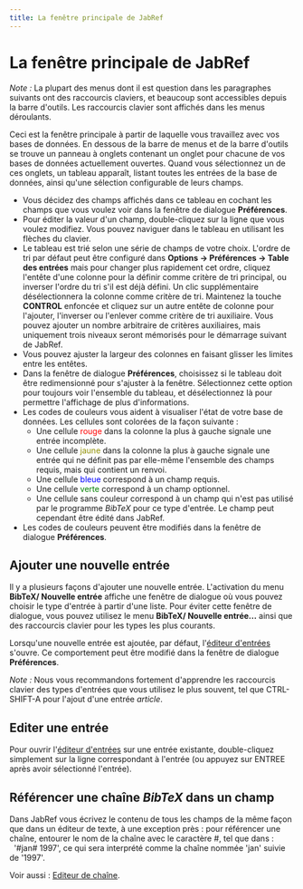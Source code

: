 ```yaml
---
title: La fenêtre principale de JabRef
---
```


# La fenêtre principale de JabRef

*Note :* La plupart des menus dont il est question dans les paragraphes suivants ont des raccourcis claviers, et beaucoup sont accessibles depuis la barre d'outils. Les raccourcis clavier sont affichés dans les menus déroulants.

Ceci est la fenêtre principale à partir de laquelle vous travaillez avec vos bases de données. En dessous de la barre de menus et de la barre d'outils se trouve un panneau à onglets contenant un onglet pour chacune de vos bases de données actuellement ouvertes. Quand vous sélectionnez un de ces onglets, un tableau apparaît, listant toutes les entrées de la base de données, ainsi qu'une sélection configurable de leurs champs.

-   Vous décidez des champs affichés dans ce tableau en cochant les champs que vous voulez voir dans la fenêtre de dialogue **Préférences**.
-   Pour éditer la valeur d'un champ, double-cliquez sur la ligne que vous voulez modifiez. Vous pouvez naviguer dans le tableau en utilisant les flèches du clavier.
-   Le tableau est trié selon une série de champs de votre choix. L'ordre de tri par défaut peut être configuré dans **Options → Préférences → Table des entrées** mais pour changer plus rapidement cet ordre, cliquez l'entête d'une colonne pour la définir comme critère de tri principal, ou inverser l'ordre du tri s'il est déjà défini. Un clic supplémentaire désélectionnera la colonne comme critère de tri. Maintenez la touche **CONTROL** enfoncée et cliquez sur un autre entête de colonne pour l'ajouter, l'inverser ou l'enlever comme critère de tri auxiliaire. Vous pouvez ajouter un nombre arbitraire de critères auxiliaires, mais uniquement trois niveaux seront mémorisés pour le démarrage suivant de JabRef.
-   Vous pouvez ajuster la largeur des colonnes en faisant glisser les limites entre les entêtes.
-   Dans la fenêtre de dialogue **Préférences**, choisissez si le tableau doit être redimensionné pour s'ajuster à la fenêtre. Sélectionnez cette option pour toujours voir l'ensemble du tableau, et désélectionnez là pour permettre l'affichage de plus d'informations.
-   Les codes de couleurs vous aident à visualiser l'état de votre base de données. Les cellules sont colorées de la façon suivante :
    -   Une cellule <span style="color: red">rouge</span> dans la colonne la plus à gauche signale une entrée incomplète.
    -   Une cellule <span style="color: #909000">jaune</span> dans la colonne la plus à gauche signale une entrée qui ne définit pas par elle-même l'ensemble des champs requis, mais qui contient un renvoi.
    -   Une cellule <span style="color: blue">bleue</span> correspond à un champ requis.
    -   Une cellule <span style="color: green">verte</span> correspond à un champ optionnel.
    -   Une cellule sans couleur correspond à un champ qui n'est pas utilisé par le programme *BibTeX* pour ce type d'entrée. Le champ peut cependant être édité dans JabRef.
-   Les codes de couleurs peuvent être modifiés dans la fenêtre de dialogue **Préférences**.

## Ajouter une nouvelle entrée

Il y a plusieurs façons d'ajouter une nouvelle entrée. L'activation du menu **BibTeX/ Nouvelle entrée** affiche une fenêtre de dialogue où vous pouvez choisir le type d'entrée à partir d'une liste. Pour éviter cette fenêtre de dialogue, vous pouvez utilisez le menu **BibTeX/ Nouvelle entrée...** ainsi que des raccourcis clavier pour les types les plus courants.

Lorsqu'une nouvelle entrée est ajoutée, par défaut, l'[éditeur d'entrées](EntryEditorHelp) s'ouvre. Ce comportement peut être modifié dans la fenêtre de dialogue **Préférences**.

*Note :* Nous vous recommandons fortement d'apprendre les raccourcis clavier des types d'entrées que vous utilisez le plus souvent, tel que CTRL-SHIFT-A pour l'ajout d'une entrée *article*.

## Editer une entrée

Pour ouvrir l'[éditeur d'entrées](EntryEditorHelp) sur une entrée existante, double-cliquez simplement sur la ligne correspondant à l'entrée (ou appuyez sur ENTREE après avoir sélectionné l'entrée).

## Référencer une chaîne *BibTeX* dans un champ

Dans JabRef vous écrivez le contenu de tous les champs de la même façon que dans un éditeur de texte, à une exception près : pour référencer une chaîne, entourer le nom de la chaîne avec le caractère \#, tel que dans :
  '\#jan\# 1997',
ce qui sera interprété comme la chaîne nommée 'jan' suivie de '1997'.

Voir aussi : [Editeur de chaîne](StringEditorHelp).
